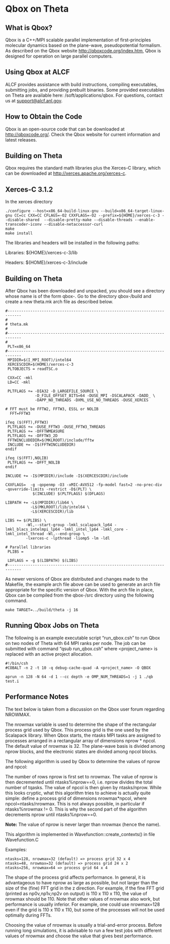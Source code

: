 # Qbox on Theta
## What is Qbox?
Qbox is a C++/MPI scalable parallel implementation of first-principles molecular dynamics based on the plane-wave, pseudopotential formalism. As described on the Qbox website http://qboxcode.org/index.htm, Qbox is designed for operation on large parallel computers.

## Using Qbox at ALCF
ALCF provides assistance with build instructions, compiling executables, submitting jobs, and providing prebuilt binaries. Some provided executables on Theta are available here: /soft/applications/qbox. For questions, contact us at [support@alcf.anl.gov](mailto:support@alcf.anl.gov).

## How to Obtain the Code
Qbox is an open-source code that can be downloaded at http://qboxcode.org/. Check the Qbox website for current information and latest releases.

## Building on Theta
Qbox requires the standard math libraries plus the Xerces-C library, which can be downloaded at http://xerces.apache.org/xerces-c.

## Xerces-C 3.1.2
In the xerces directory

```
./configure --host=x86_64-build-linux-gnu --build=x86_64-target-linux-gnu CC=cc CXX=CC CFLAGS=-O2 CXXFLAGS=-O2 --prefix=${HOME}/xerces-c-3 --disable-shared  --disable-pretty-make --disable-threads --enable-transcoder-iconv --disable-netaccessor-curl
make
make install
```

The libraries and headers will be installed in the following paths:

Libraries: ${HOME}/xerces-c-3/lib

Headers: ${HOME}/xerces-c-3/include

## Building on Theta
After Qbox has been downloaded and unpacked, you should see a directory whose name is of the form qbox-<version>. Go to the directory qbox-<version>/build and create a new theta.mk arch file as described below. 

```
#----------------------------------------------------------------------------
#
# theta.mk
#
#----------------------------------------------------------------------------
#
 PLT=x86_64
#----------------------------------------------------------------------------
 MPIDIR=$(I_MPI_ROOT)/intel64
 XERCESCDIR=$(HOME)/xerces-c-3
 PLTOBJECTS = readTSC.o

 CXX=CC -mkl
 LD=CC -mkl

 PLTFLAGS += -DIA32 -D_LARGEFILE_SOURCE \
             -D_FILE_OFFSET_BITS=64 -DUSE_MPI -DSCALAPACK -DADD_ \
             -DAPP_NO_THREADS -DXML_USE_NO_THREADS -DUSE_XERCES

# FFT must be FFTW2, FFTW3, ESSL or NOLIB
  FFT=FFTW3

ifeq ($(FFT),FFTW3)
 PLTFLAGS += -DUSE_FFTW3 -DUSE_FFTW3_THREADS
 PLTFLAGS += -DFFTWMEASURE
 PLTFLAGS += -DFFTW3_2D
 FFTWINCLUDEDIR=$(MKLROOT)/include/fftw
 INCLUDE += -I$(FFTWINCLUDEDIR)
endif

ifeq ($(FFT),NOLIB)
 PLTFLAGS += -DFFT_NOLIB
endif

INCLUDE += -I$(MPIDIR)/include -I$(XERCESCDIR)/include

CXXFLAGS=  -g -qopenmp -O3 -xMIC-AVX512 -fp-model fast=2 -no-prec-div -qoverride-limits -restrict -D$(PLT) \
            $(INCLUDE) $(PLTFLAGS) $(DFLAGS)

LIBPATH += -L$(MPIDIR)/lib64 \
           -L$(MKLROOT)/lib/intel64 \
           -L$(XERCESCDIR)/lib

LIBS += $(PLIBS) \
         -Wl,--start-group -lmkl_scalapack_lp64 -lmkl_blacs_intelmpi_lp64 -lmkl_intel_lp64 -lmkl_core -lmkl_intel_thread -Wl,--end-group \
         -lxerces-c -lpthread -liomp5 -lm -ldl

# Parallel libraries
 PLIBS =

 LDFLAGS = -g $(LIBPATH) $(LIBS)
#----------------------------------------------------------------------------
```

As newer versions of Qbox are distributed and changes made to the Makefile, the example arch file above can be used to generate an arch file appropriate for the specific version of Qbox. With the arch file in place, Qbox can be compiled from the qbox-<version>/src directory using the following command.

```make TARGET=../build/theta -j 16```

## Running Qbox Jobs on Theta
The following is an example executable script “run_qbox.csh” to run Qbox on two nodes of Theta with 64 MPI ranks per node. The job can be submitted with command “qsub run_qbox.csh” where <project_name> is replaced with an active project allocation.

```
#!/bin/csh
#COBALT -n 2 -t 10 -q debug-cache-quad -A <project_name> -O QBOX

aprun -n 128 -N 64 -d 1 --cc depth -e OMP_NUM_THREADS=1 -j 1 ./qb test.i
```
## Performance Notes
The text below is taken from a discussion on the Qbox user forum regarding NROWMAX.

The nrowmax variable is used to determine the shape of the rectangular process grid used by Qbox. This process grid is the one used by the Scalapack library. When Qbox starts, the ntasks MPI tasks are assigned to processes arranged in a rectangular array of dimensions nprow * npcol. The default value of nrowmax is 32. The plane-wave basis is divided among nprow blocks, and the electronic states are divided among npcol blocks.

The following algorithm is used by Qbox to determine the values of nprow and npcol:

The number of rows nprow is first set to nrowmax.
The value of nprow is then decremented until ntasks%nprow==0, i.e. nprow divides the total number of tqasks.
The value of npcol is then given by ntasks/nprow.
While this looks cryptic, what this algorithm tries to achieve is actually quite simple: define a process grid of dimensions nrowmax*npcol, where npcol=ntasks/nrowmax. This is not always possible, in particular if ntasks%nrowmax != 0. This is why the second part of the algorithm decrements nprow until ntasks%nprow==0.

**Note:** The value of nprow is never larger than nrowmax (hence the name).

This algorithm is implemented in Wavefunction::create_contexts() in file Wavefunction.C

Examples:
```
ntasks=128, nrowmax=32 (default) => process grid 32 x 4
ntasks=48, nrowmax=32 (default) => process grid 24 x 2
ntasks=256, nrowmax=64 => process grid 64 x 4
```
The shape of the process grid affects performance. In general, it is advantageous to have nprow as large as possible, but not larger than the size of the (fine) FFT grid in the z direction. For example, if the fine FFT grid (printed as np0v,np1v,np2v on output) is 110 x 110 x 110, the value of nrowmax should be 110. Note that other values of nrowmax also work, but performance is usually inferior. For example, one could use nrowmax=128 even if the grid is 110 x 110 x 110, but some of the processes will not be used optimally during FFTs.

Choosing the value of nrowmax is usually a trial-and-error process. Before running long simulations, it is advisable to run a few test jobs with different values of nrowmax and choose the value that gives best performance.
